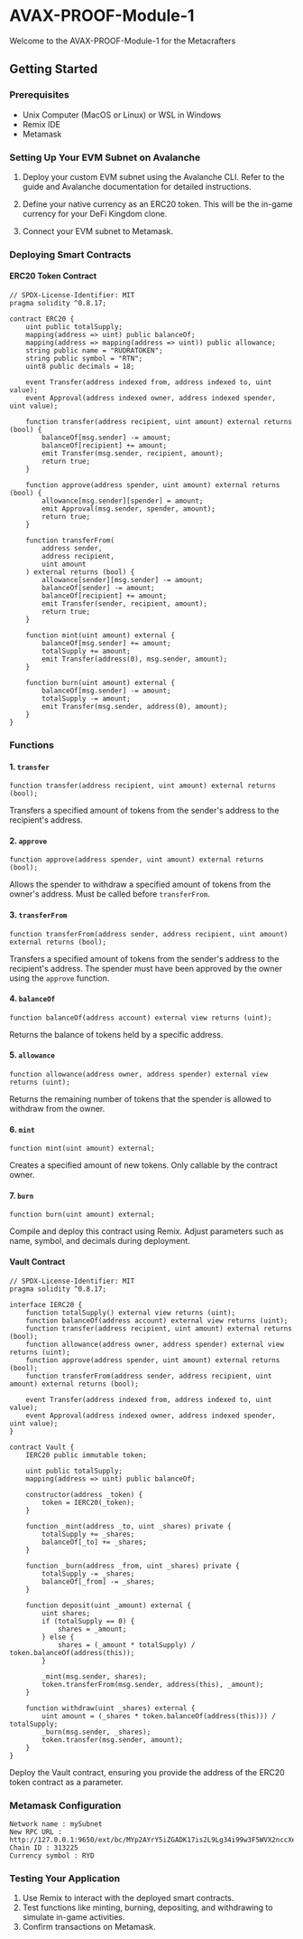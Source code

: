 # AVAX-PROOF-Module-1

Welcome to the AVAX-PROOF-Module-1 for the Metacrafters

## Getting Started

### Prerequisites

- Unix Computer (MacOS or Linux) or WSL in Windows 
- Remix IDE 
- Metamask

### Setting Up Your EVM Subnet on Avalanche

1. Deploy your custom EVM subnet using the Avalanche CLI. Refer to the guide and Avalanche documentation for detailed instructions.

2. Define your native currency as an ERC20 token. This will be the in-game currency for your DeFi Kingdom clone.

3. Connect your EVM subnet to Metamask.



### Deploying Smart Contracts

#### ERC20 Token Contract

```
// SPDX-License-Identifier: MIT
pragma solidity ^0.8.17;

contract ERC20 {
    uint public totalSupply;
    mapping(address => uint) public balanceOf;
    mapping(address => mapping(address => uint)) public allowance;
    string public name = "RUDRATOKEN";
    string public symbol = "RTN";
    uint8 public decimals = 18;

    event Transfer(address indexed from, address indexed to, uint value);
    event Approval(address indexed owner, address indexed spender, uint value);

    function transfer(address recipient, uint amount) external returns (bool) {
        balanceOf[msg.sender] -= amount;
        balanceOf[recipient] += amount;
        emit Transfer(msg.sender, recipient, amount);
        return true;
    }

    function approve(address spender, uint amount) external returns (bool) {
        allowance[msg.sender][spender] = amount;
        emit Approval(msg.sender, spender, amount);
        return true;
    }

    function transferFrom(
        address sender,
        address recipient,
        uint amount
    ) external returns (bool) {
        allowance[sender][msg.sender] -= amount;
        balanceOf[sender] -= amount;
        balanceOf[recipient] += amount;
        emit Transfer(sender, recipient, amount);
        return true;
    }

    function mint(uint amount) external {
        balanceOf[msg.sender] += amount;
        totalSupply += amount;
        emit Transfer(address(0), msg.sender, amount);
    }

    function burn(uint amount) external {
        balanceOf[msg.sender] -= amount;
        totalSupply -= amount;
        emit Transfer(msg.sender, address(0), amount);
    }
}

```
### Functions

#### 1. `transfer`

```solidity
function transfer(address recipient, uint amount) external returns (bool);
```

Transfers a specified amount of tokens from the sender's address to the recipient's address.

#### 2. `approve`

```solidity
function approve(address spender, uint amount) external returns (bool);
```

Allows the spender to withdraw a specified amount of tokens from the owner's address. Must be called before `transferFrom`.

#### 3. `transferFrom`

```solidity
function transferFrom(address sender, address recipient, uint amount) external returns (bool);
```

Transfers a specified amount of tokens from the sender's address to the recipient's address. The spender must have been approved by the owner using the `approve` function.

#### 4. `balanceOf`

```solidity
function balanceOf(address account) external view returns (uint);
```

Returns the balance of tokens held by a specific address.

#### 5. `allowance`

```solidity
function allowance(address owner, address spender) external view returns (uint);
```

Returns the remaining number of tokens that the spender is allowed to withdraw from the owner.

#### 6. `mint`

```solidity
function mint(uint amount) external;
```

Creates a specified amount of new tokens. Only callable by the contract owner.

#### 7. `burn`

```solidity
function burn(uint amount) external;
```
Compile and deploy this contract using Remix. Adjust parameters such as name, symbol, and decimals during deployment.

#### Vault Contract

```
// SPDX-License-Identifier: MIT
pragma solidity ^0.8.17;

interface IERC20 {
    function totalSupply() external view returns (uint);
    function balanceOf(address account) external view returns (uint);
    function transfer(address recipient, uint amount) external returns (bool);
    function allowance(address owner, address spender) external view returns (uint);
    function approve(address spender, uint amount) external returns (bool);
    function transferFrom(address sender, address recipient, uint amount) external returns (bool);

    event Transfer(address indexed from, address indexed to, uint value);
    event Approval(address indexed owner, address indexed spender, uint value);
}

contract Vault {
    IERC20 public immutable token;

    uint public totalSupply;
    mapping(address => uint) public balanceOf;

    constructor(address _token) {
        token = IERC20(_token);
    }

    function _mint(address _to, uint _shares) private {
        totalSupply += _shares;
        balanceOf[_to] += _shares;
    }

    function _burn(address _from, uint _shares) private {
        totalSupply -= _shares;
        balanceOf[_from] -= _shares;
    }

    function deposit(uint _amount) external {
        uint shares;
        if (totalSupply == 0) {
            shares = _amount;
        } else {
            shares = (_amount * totalSupply) / token.balanceOf(address(this));
        }

        _mint(msg.sender, shares);
        token.transferFrom(msg.sender, address(this), _amount);
    }

    function withdraw(uint _shares) external {
        uint amount = (_shares * token.balanceOf(address(this))) / totalSupply;
        _burn(msg.sender, _shares);
        token.transfer(msg.sender, amount);
    }
}

```

Deploy the Vault contract, ensuring you provide the address of the ERC20 token contract as a parameter.

### Metamask Configuration 
```
Network name : mySubnet
New RPC URL : http://127.0.0.1:9650/ext/bc/MYp2AYrY5iZGADK17is2L9Lg34i99w3F5WVX2nccXeRwpDJ6v/rpc
Chain ID : 313225
Currency symbol : RYD
```
### Testing Your Application

1. Use Remix to interact with the deployed smart contracts.
2. Test functions like minting, burning, depositing, and withdrawing to simulate in-game activities.
3. Confirm transactions on Metamask.




